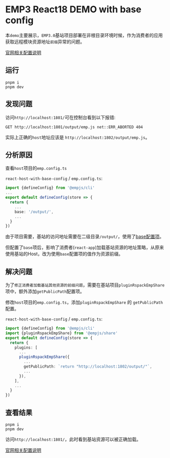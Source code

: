 # EMP3 React18 DEMO with base config

本`demo`主要展示，`EMP3.0`基站项目部署在非根目录环境时候，作为消费者的应用获取远程模块资源地址`前缀`异常的问题。

[官网相关配置说明](https://empjs.dev/plugin/tool/share.html#getpublicpath)

## 运行
```
pnpm i
pnpm dev
```

## 发现问题
访问`http://localhost:1801/`可在控制台看到以下报错:

```
GET http://localhost:1801/output/emp.js net::ERR_ABORTED 404
```
实际上正确的`host`地址应该是 `http://localhost:1802/output/emp.js`。

## 分析原因

查看`host`项目的`emp.config.ts`

`react-host-with-base-config` / `emp.config.ts`:

```ts title="react-host-with-base-config/emp.config.ts"
import {defineConfig} from '@empjs/cli'
...
export default defineConfig(store => {
  return {
    ...
    base: '/output/',
    ...
  }
})
```
由于项目需要，基站的访问地址需要在二级目录`/output/`，使用了[base配置项](https://empjs.dev/config/base/base.html)。

但配置了`base`项后，影响了消费者(`react-app`)加载基站资源的地址策略，从原来使用基站的Host，改为使用`base`配置项的值作为资源前缀。

## 解决问题

为了`修正消费者加载基站其他资源的前缀问题`，需要在基站项目`pluginRspackEmpShare`项中，额外添加`getPublicPath`配置项。

修改`host`项目的`emp.config.ts`，添加`pluginRspackEmpShare` 的 `getPublicPath`配置。

`react-host-with-base-config` / `emp.config.ts`:

```ts title="react-host-with-base-config/emp.config.ts"
import {defineConfig} from '@empjs/cli'
import {pluginRspackEmpShare} from '@empjs/share'
export default defineConfig(store => {
  return {
    plugins: [
      ...
      pluginRspackEmpShare({
        ...
        getPublicPath: `return "http://localhost:1802/output/"`,
        ...
      }),
    ],
    ...
  }
})
```

## 查看结果
```
pnpm i
pnpm dev
```
访问`http://localhost:1801/`，此时看到基站资源可以被正确加载。

[官网相关配置说明](https://empjs.dev/plugin/tool/share.html#getpublicpath)

